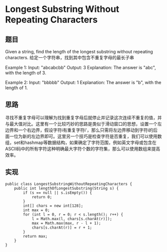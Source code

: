 # Longest Substring Without Repeating Characters

## 题目
Given a string, find the length of the longest substring without repeating characters.
给定一个字符串，找到其中包含不重复字母的最长子串

Example 1:
Input: "abcabcbb"
Output: 3 
Explanation: The answer is "abc", with the length of 3. 

Example 2:
Input: "bbbbb"
Output: 1
Explanation: The answer is "b", with the length of 1.

## 思路
寻找不重复字母可以理解为找到重复字母后就停止并记录这次连续不重复的值，并与最大值对比。这里有一个比较巧妙的思路是类似于滑动窗口的思想，设置一个左边界和一个右边界，假设字符i有重复字符i'，那么只需将左边界移动到字符i的后面一位为新的左边界即可。这里另一个技巧是检查字符是否重复，我们可以使用数组，set和hashmap等数据结构，如果确定了字符范围，例如英文字母或包含在ASCII码中的所有字符这种明确最大字符个数的字符集，那么可以使用数组来提高效率。

## 实现
```
public class LongestSubstringWithoutRepeatingCharacters {
    public int lengthOfLongestSubstring(String s) {
        if (s == null || s.isEmpty()) {
            return 0;
        }
        int[] chars = new int[128];
        int max = 0;
        for (int l = 0, r = 0; r < s.length(); r++) {
            l = Math.max(l, chars[s.charAt(r)]);
            max = Math.max(max, r - l + 1);
            chars[s.charAt(r)] = r + 1;
        }
        return max;
    }
}
```